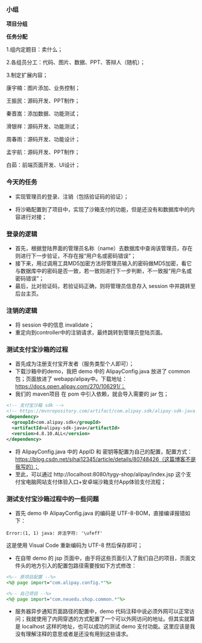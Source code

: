 ### 小组

**项目分组**



**任务分配**

1.组内定题目：卖什么；

2.各组员分工：代码、图片、数据、PPT、答辩人（随机）；

3.制定扩展内容；





康宇楠：图片添加、业务控制；

王振民：源码开发、PPT制作；

秦晋嵩：添加数据、功能测试；

滑银祥：源码开发、功能测试；

周春雨：源码开发、功能设计；

孟宇航：源码开发、PPT制作；

白茹：前端页面开发、UI设计；



### 今天的任务

- 实现管理员的登录、注销（包括验证码的验证）；

- 将沙箱配置到了项目中，实现了沙箱支付的功能，但是还没有和数据库中的内容进行对接；



### 登录的逻辑

- 首先，根据登陆界面的管理员名称（name）去数据库中查询该管理员，存在则进行下一步验证，不存在报“用户名或密码错误”；
- 接下来，用过调用工具MD5加密方法将管理员输入的密码做MD5加密，看它与数据库中的密码是否一致，若一致则进行下一步判断，不一致报“用户名或密码错误”；
- 最后，比对验证码，若验证码正确，则将管理员信息存入 session 中并跳转至后台主页。



### 注销的逻辑

- 将 session 中的信息 invalidate；
- 重定向到controller中的注销请求，最终跳转到管理员登陆页面。



### 测试支付宝沙箱的过程

- 首先成为注册支付宝开发者（服务类型个人即可）；
- 下载沙箱中的demo，我把 demo 中的 AlipayConfig.java 放进了 common包；页面放进了 webapp/alipay中。下载地址：https://docs.open.alipay.com/270/106291/；
- 我们的 maven项目 在 pom 中引入依赖，就会导入需要的 jar 包；

```xml
<!-- 支付宝沙箱 sdk -->
<!-- https://mvnrepository.com/artifact/com.alipay.sdk/alipay-sdk-java -->
<dependency>
  <groupId>com.alipay.sdk</groupId>
  <artifactId>alipay-sdk-java</artifactId>
  <version>4.8.10.ALL</version>
</dependency>
```

- 将 AlipayConfig.java 中的 AppID 和 密钥等配置为自己的配置，配置方式：https://blog.csdn.net/sihai12345/article/details/80748426（这篇博客不是我写的）；
- 至此，可以通过 http://localhost:8080/tygy-shop/alipay/index.jsp 这个支付宝电脑网站支付体验入口+安卓端沙箱支付App体验支付流程；



### 测试支付宝沙箱过程中的一些问题

- 首先 demo 中 AlipayConfig.java 的编码是 UTF-8-BOM，直接编译报错如下：

```
Error:(1, 1) java: 非法字符: '\ufeff'
```

这是使用 Visual Code 重新编码为 UTF-8 然后保存即可；

- 在自带 demo 的 jsp 页面中，由于将这些页面引入了我们自己的项目，页面文件头的地方引入的配置包路径需要按如下方式修改：

```jsp
<%-- 原项目配置 --%>
<%@ page import="com.alipay.config.*"%>

<%-- 自己项目 --%>
<%@ page import="com.neuedu.shop.common.*"%>
```

- 服务器异步通知页面路径的配置中，demo 代码注释中说必须外网可以正常访问；我就使用了内网穿透的方式配置了一个可以外网访问的地址。但其实就算是 localhost 这样的地址，也可以成功的测试 demo 支付功能。这里应该是我没有理解注释的意思或者是还没有用到这些请求。

